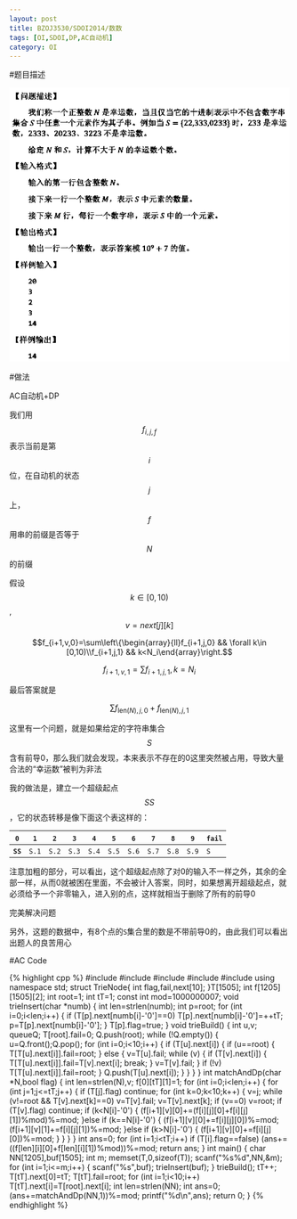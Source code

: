 ```yaml
---
layout: post
title: BZOJ3530/SDOI2014/数数
tags: [OI,SDOI,DP,AC自动机]
category: OI
---
```


#题目描述

![](/images/oi/bzoj/3530.png)

#做法

AC自动机+DP

我们用$$f_{i,j,f}$$表示当前是第$$i$$位，在自动机的状态$$j$$上，$$f$$用串的前缀是否等于$$N$$的前缀

假设$$k\in [0,10)$$,$$v=next[j][k]$$

$$f_{i+1,v,0}=\sum\left\{\begin{array}{ll}f_{i+1,j,0} && \forall k\in [0,10)\\f_{i+1,j,1} && k<N_i\end{array}\right.$$

$$f_{i+1,v,1}=\sum f_{i+1,j,1},k=N_i$$

最后答案就是

$$\sum f_{\mathrm{len}(N),j,0}+f_{\mathrm{len}(N),j,1}$$

这里有一个问题，就是如果给定的字符串集合$$S$$含有前导0，那么我们就会发现，本来表示不存在的0这里突然被占用，导致大量合法的“幸运数”被判为非法

我的做法是，建立一个超级起点$$SS$$，它的状态转移是像下面这个表这样的：

`0` | `1` | `2` | `3` | `4` | `5` | `6` | `7` | `8` | `9` |`fail`
----|-----|-----|-----|-----|-----|-----|-----|-----|-----|------
**`SS`**|`S.1`|`S.2`|`S.3`|`S.4`|`S.5`|`S.6`|`S.7`|`S.8`|`S.9`|`S`

注意加粗的部分，可以看出，这个超级起点除了对0的输入不一样之外，其余的全部一样，从而0就被困在里面，不会被计入答案，同时，如果想离开超级起点，就必须给予一个非零输入，进入别的点，这样就相当于删除了所有的前导0

完美解决问题

另外，这题的数据中，有8个点的`S`集合里的数是不带前导0的，由此我们可以看出出题人的良苦用心

#AC Code

{% highlight cpp %}
#include <iostream>
#include <cstdio>
#include <cstring>
#include <algorithm>
#include <queue>
using namespace std;
struct TrieNode{
	int flag,fail,next[10];
}T[1505];
int f[1205][1505][2];
int root=1;
int tT=1;
const int mod=1000000007;
void trieInsert(char *numb)
{
	int len=strlen(numb);
	int p=root;
	for (int i=0;i<len;i++)
	{
		if (T[p].next[numb[i]-'0']==0)
			T[p].next[numb[i]-'0']=++tT;
		p=T[p].next[numb[i]-'0'];
	}
	T[p].flag=true;
}
void trieBuild()
{
	int u,v;
	queue<int>Q;
	T[root].fail=0;
	Q.push(root);
	while (!Q.empty())
	{
		u=Q.front();Q.pop();
		for (int i=0;i<10;i++)
		{
			if (T[u].next[i])
			{
				if (u==root)
				{
					T[T[u].next[i]].fail=root;
				}
				else
				{
					v=T[u].fail;
					while (v)
					{
						if (T[v].next[i])
						{
							T[T[u].next[i]].fail=T[v].next[i];
							break;
						}
						v=T[v].fail;
					}
					if (!v)
						T[T[u].next[i]].fail=root;
				}
				Q.push(T[u].next[i]);
			}
		}
	}
}
int matchAndDp(char *N,bool flag)
{
	int len=strlen(N),v;
	f[0][tT][1]=1;
	for (int i=0;i<len;i++)
	{
		for (int j=1;j<=tT;j++)
		{
			if (T[j].flag)
				continue;
			for (int k=0;k<10;k++)
			{
				v=j;
				while (v!=root && T[v].next[k]==0)
					v=T[v].fail;
				v=T[v].next[k];
				if (v==0)
					v=root;
				if (T[v].flag)
					continue;
				if (k<N[i]-'0')
				{
					(f[i+1][v][0]+=(f[i][j][0]+f[i][j][1])%mod)%=mod;
				}else if (k==N[i]-'0')
				{
					(f[i+1][v][0]+=f[i][j][0])%=mod;
					(f[i+1][v][1]+=f[i][j][1])%=mod;
				}else if (k>N[i]-'0')
				{
					(f[i+1][v][0]+=f[i][j][0])%=mod;
				}
			}
		}
	}
	int ans=0;
	for (int i=1;i<tT;i++)
		if (T[i].flag==false)
			(ans+=((f[len][i][0]+f[len][i][1])%mod))%=mod;
	return ans;
}
int main()
{
	char NN[1205],buf[1505];
	int m;
	memset(T,0,sizeof(T));
	scanf("%s%d",NN,&m);
	for (int i=1;i<=m;i++)
	{
		scanf("%s",buf);
		trieInsert(buf);
	}
	trieBuild();
	tT++;
	T[tT].next[0]=tT;
	T[tT].fail=root;
	for (int i=1;i<10;i++)
		T[tT].next[i]=T[root].next[i];
	int len=strlen(NN);
	int ans=0;
	(ans+=matchAndDp(NN,1))%=mod;
	printf("%d\n",ans);
	return 0;
}
{% endhighlight %}

